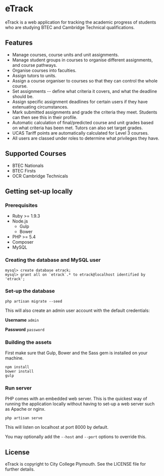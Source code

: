 
# eTrack

eTrack is a web application for tracking the academic progress of students who
are studying BTEC and Cambridge Technical qualifications.

## Features

- Manage courses, course units and unit assignments.
- Manage student groups in courses to organise different assignments, and
  course pathways.
- Organise courses into faculties.
- Assign tutors to units.
- Assign a course organiser to courses so that they can control the whole course.
- Set assignments -- define what criteria it covers, and what the deadline
  should be.
- Assign specific assignment deadlines for certain users if they have extenuating
  circumstances.
- Mark submitted assignments and grade the criteria they meet. Students can then
  see this in their profile.
- Automatic calculation of final/predicted course and unit grades based on what
  criteria has been met. Tutors can also set target grades.
- UCAS Tariff points are automatically calculated for Level 3 courses.
- All users are classed under roles to determine what privileges they have.

## Supported Courses

- BTEC Nationals
- BTEC Firsts
- OCR Cambridge Technicals

## Getting set-up locally

### Prerequisites

- Ruby >= 1.9.3
- Node.js
  - Gulp
  - Bower
- PHP >= 5.4
- Composer
- MySQL

### Creating the database and MySQL user

```
mysql> create database etrack;
mysql> grant all on `etrack`.* to etrack@localhost identified by 'etrack';
```

### Set-up the database

`php artisan migrate --seed`

This will also create an admin user account with the default credentials:

**Username** `admin`

**Password** `password`

### Building the assets

First make sure that Gulp, Bower and the Sass gem is installed on your machine.

```
npm install
bower install
gulp
```

### Run server

PHP comes with an embedded web server. This is the quickest way of running the application
locally without having to set-up a web server such as Apache or nginx.

`php artisan serve`

This will listen on localhost at port 8000 by default.

You may optionally add the `--host` and `--port` options to override this.


## License

eTrack is copyright to City College Plymouth. See the LICENSE file for further
details.
